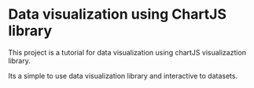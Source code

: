 # Data visualization using ChartJS library

This project is a tutorial for data visualization using chartJS visualizaztion library.

Its a simple to use data visualization library and interactive to datasets.
